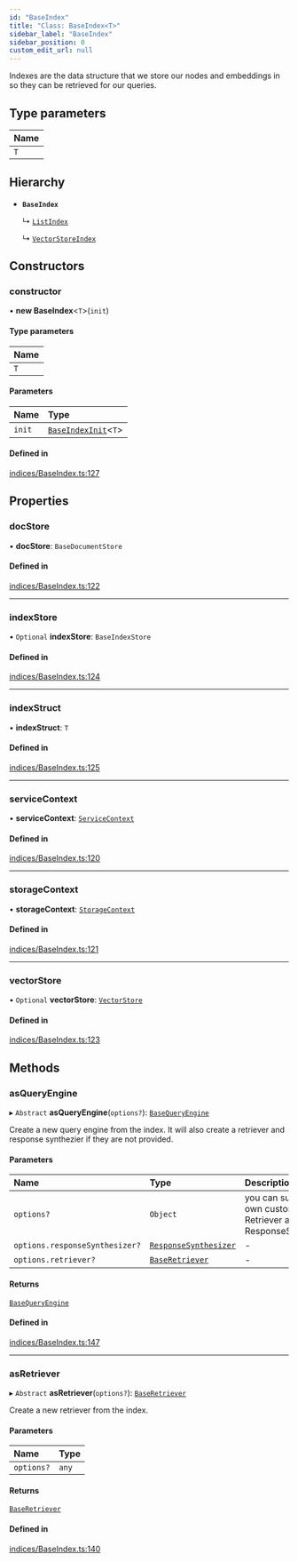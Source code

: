 ```yaml
---
id: "BaseIndex"
title: "Class: BaseIndex<T>"
sidebar_label: "BaseIndex"
sidebar_position: 0
custom_edit_url: null
---
```


Indexes are the data structure that we store our nodes and embeddings in so
they can be retrieved for our queries.

## Type parameters

| Name |
| :------ |
| `T` |

## Hierarchy

- **`BaseIndex`**

  ↳ [`ListIndex`](ListIndex.md)

  ↳ [`VectorStoreIndex`](VectorStoreIndex.md)

## Constructors

### constructor

• **new BaseIndex**<`T`\>(`init`)

#### Type parameters

| Name |
| :------ |
| `T` |

#### Parameters

| Name | Type |
| :------ | :------ |
| `init` | [`BaseIndexInit`](../interfaces/BaseIndexInit.md)<`T`\> |

#### Defined in

[indices/BaseIndex.ts:127](https://github.com/run-llama/LlamaIndexTS/blob/main/packages/core/src/indices/BaseIndex.ts#L127)

## Properties

### docStore

• **docStore**: `BaseDocumentStore`

#### Defined in

[indices/BaseIndex.ts:122](https://github.com/run-llama/LlamaIndexTS/blob/main/packages/core/src/indices/BaseIndex.ts#L122)

___

### indexStore

• `Optional` **indexStore**: `BaseIndexStore`

#### Defined in

[indices/BaseIndex.ts:124](https://github.com/run-llama/LlamaIndexTS/blob/main/packages/core/src/indices/BaseIndex.ts#L124)

___

### indexStruct

• **indexStruct**: `T`

#### Defined in

[indices/BaseIndex.ts:125](https://github.com/run-llama/LlamaIndexTS/blob/main/packages/core/src/indices/BaseIndex.ts#L125)

___

### serviceContext

• **serviceContext**: [`ServiceContext`](../interfaces/ServiceContext.md)

#### Defined in

[indices/BaseIndex.ts:120](https://github.com/run-llama/LlamaIndexTS/blob/main/packages/core/src/indices/BaseIndex.ts#L120)

___

### storageContext

• **storageContext**: [`StorageContext`](../interfaces/StorageContext.md)

#### Defined in

[indices/BaseIndex.ts:121](https://github.com/run-llama/LlamaIndexTS/blob/main/packages/core/src/indices/BaseIndex.ts#L121)

___

### vectorStore

• `Optional` **vectorStore**: [`VectorStore`](../interfaces/VectorStore.md)

#### Defined in

[indices/BaseIndex.ts:123](https://github.com/run-llama/LlamaIndexTS/blob/main/packages/core/src/indices/BaseIndex.ts#L123)

## Methods

### asQueryEngine

▸ `Abstract` **asQueryEngine**(`options?`): [`BaseQueryEngine`](../interfaces/BaseQueryEngine.md)

Create a new query engine from the index. It will also create a retriever
and response synthezier if they are not provided.

#### Parameters

| Name | Type | Description |
| :------ | :------ | :------ |
| `options?` | `Object` | you can supply your own custom Retriever and ResponseSynthesizer |
| `options.responseSynthesizer?` | [`ResponseSynthesizer`](ResponseSynthesizer.md) | - |
| `options.retriever?` | [`BaseRetriever`](../interfaces/BaseRetriever.md) | - |

#### Returns

[`BaseQueryEngine`](../interfaces/BaseQueryEngine.md)

#### Defined in

[indices/BaseIndex.ts:147](https://github.com/run-llama/LlamaIndexTS/blob/main/packages/core/src/indices/BaseIndex.ts#L147)

___

### asRetriever

▸ `Abstract` **asRetriever**(`options?`): [`BaseRetriever`](../interfaces/BaseRetriever.md)

Create a new retriever from the index.

#### Parameters

| Name | Type |
| :------ | :------ |
| `options?` | `any` |

#### Returns

[`BaseRetriever`](../interfaces/BaseRetriever.md)

#### Defined in

[indices/BaseIndex.ts:140](https://github.com/run-llama/LlamaIndexTS/blob/main/packages/core/src/indices/BaseIndex.ts#L140)
